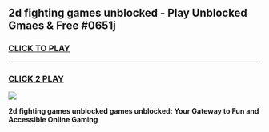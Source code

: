 
## 2d fighting games unblocked - Play Unblocked Gmaes & Free #0651j
<h3>
<a href="https://news.freeplayer.one?title=2d_fighting_games_unblocked&ref=24F">CLICK TO PLAY</a></h3>
<hr>

<h3>
<a href="https://news.freeplayer.one?title=2d_fighting_games_unblocked&ref=24F">CLICK 2 PLAY</a>
  
</h3>

<a href="https://news.freeplayer.one?title=2d_fighting_games_unblocked&ref=24F/"><img src="https://clearcache.store/games.png"></a>


**2d fighting games unblocked games unblocked: Your Gateway to Fun and Accessible Online Gaming**
